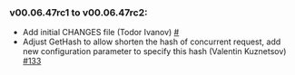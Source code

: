 ### **v00.06.47rc1 to v00.06.47rc2:**
  - Add initial CHANGES file (Todor Ivanov) [#]()
  - Adjust GetHash to allow shorten the hash of concurrent request, add new configuration parameter to specify this hash (Valentin Kuznetsov) [#133](https://github.com/dmwm/dbs2go/pull/133)


